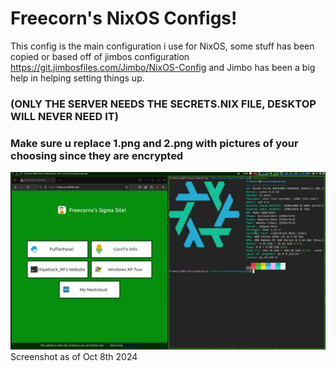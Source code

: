 # Freecorn's NixOS Configs!

This config is the main configuration i use for NixOS, some stuff has been copied or based off of jimbos configuration
https://git.jimbosfiles.com/Jimbo/NixOS-Config and Jimbo has been a big help in helping setting things up.

### (ONLY THE SERVER NEEDS THE SECRETS.NIX FILE, DESKTOP WILL NEVER NEED IT)
### Make sure u replace 1.png and 2.png with pictures of your choosing since they are encrypted

![Desktop Screenshot](./screenshot1.png)
Screenshot as of Oct 8th 2024
